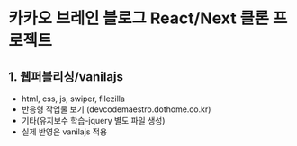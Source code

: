 # 카카오 브레인 블로그 React/Next 클론 프로젝트

## 1. 웹퍼블리싱/vanilajs

- html, css, js, swiper, filezilla
- 반응형 작업물 보기 (devcodemaestro.dothome.co.kr)
- 기타(유지보수 학습-jquery 별도 파일 생성)
- 실제 반영은 vanilajs 적용
